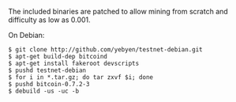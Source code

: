 The included binaries are patched to allow mining from scratch and difficulty
as low as 0.001.

On Debian:

```
$ git clone http://github.com/yebyen/testnet-debian.git
$ apt-get build-dep bitcoind
$ apt-get install fakeroot devscripts
$ pushd testnet-debian
$ for i in *.tar.gz; do tar zxvf $i; done
$ pushd bitcoin-0.7.2-3
$ debuild -us -uc -b
```
